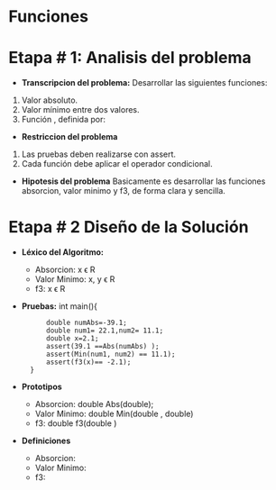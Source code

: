 <!--HEAD -->
# Funciones
# Etapa # 1: Analisis del problema

- **Transcripcion del problema:** Desarrollar las siguientes funciones:
1. Valor absoluto.
2. Valor mínimo entre dos valores.
3. Función , definida por:
    <!--[Grafico].-->

- **Restriccion del problema**
 1. Las pruebas deben realizarse con assert.
 2. Cada función debe aplicar el operador condicional.

- **Hipotesis del problema**
Basicamente es desarrollar las funciones absorcion, valor minimo y f3, de forma clara y sencilla.

# Etapa # 2 Diseño de la Solución
* **Léxico del Algoritmo:**
    * Absorcion: x ϵ R
    * Valor Minimo: x, y ϵ R
    * f3: x ϵ R 

* **Pruebas:**
        int main(){
            
            double numAbs=-39.1;
            double num1= 22.1,num2= 11.1;
            double x=2.1;
            assert(39.1 ==Abs(numAbs) );
            assert(Min(num1, num2) == 11.1);
            assert(f3(x)== -2.1);	    
        }

* **Prototipos**
    * Absorcion: double Abs(double);
    * Valor Minimo: double Min(double , double)
    * f3: double f3(double )

* **Definiciones**
    * Absorcion: 
    * Valor Minimo: 
    * f3:
